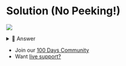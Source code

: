 # Solution (No Peeking!)
![](https://www.youtube.com/watch?v=fcdIMAXYqsQ)

<details> <summary> 👀 Answer </summary>

```python
import os, time

mokedex = {}

def prettyPrint():
  print(f"Name\tType\tHP\tMP")
  for key, value in mokedex.items():
    print(f"""{key:^12}|{value["type"]:^10}|{value["hp"]:^6}|{value["mp"]:^6}""")

while True:
  print("Add your Beast!")
  name = input("Name > ").title()
  type = input("Type > ").title()
  hp = int(input("HP > "))
  mp = int(input("MP > "))
  mokedex[name] = { "type": type, "hp": hp, "mp": mp}
  print("----------")
  print()
  prettyPrint()

```

</details>

- Join our [100 Days Community](https://replit.com/100-days-help)
- Want [live support?](https://replit.com/replit-101)